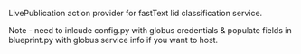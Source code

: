 LivePublication action provider for fastText lid classification service. 

Note - need to inlcude config.py with globus credentials & populate fields in blueprint.py with globus service info if you want to host. 